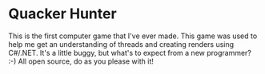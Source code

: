 Quacker Hunter
===
This is the first computer game that I've ever made. This game was used to help me get an understanding of 
threads and creating renders using C#/.NET. It's a little buggy, but what's to expect from a new programmer? :-)
All open source, do as you please with it!